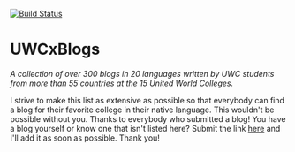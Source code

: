 [![Build Status](https://travis-ci.org/uwc/uwcblogs.svg?branch=master)](https://travis-ci.org/uwc/uwcblogs)

# UWCxBlogs

_A collection of over 300 blogs in 20 languages written by UWC students from more than 55 countries at the 15 United World Colleges._

I strive to make this list as extensive as possible so that everybody can find a blog for their favorite college in their native language. This wouldn't be possible without you. Thanks to everybody who submitted a blog!
You have a blog yourself or know one that isn't listed here? Submit the link [here](http://uwcblogs.com/#submit) and I'll add it as soon as possible. Thank you!
